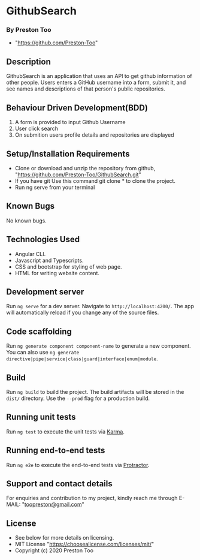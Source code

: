 # GithubSearch
### By Preston Too
* "https://github.com/Preston-Too"

## Description
GithubSearch is an application that uses an API to get github information of other people. Users enters a GitHub username into a form, submit it, and see names and descriptions of that person's public repositories.

## Behaviour Driven Development(BDD)
1. A form is provided to input Github Username
2. User click search
3. On submition users profile details and repositories are displayed

## Setup/Installation Requirements
* Clone or download and unzip the repository from github, "https://github.com/Preston-Too/GithubSearch.git"
* If you have git Use this command git clone * to clone the project.
* Run ng serve from your terminal
## Known Bugs
No known bugs.

## Technologies Used
* Angular CLI.
* Javascript and Typescripts.
* CSS and bootstrap for styling of web page.
* HTML for writing website content.

## Development server

Run `ng serve` for a dev server. Navigate to `http://localhost:4200/`. The app will automatically reload if you change any of the source files.

## Code scaffolding

Run `ng generate component component-name` to generate a new component. You can also use `ng generate directive|pipe|service|class|guard|interface|enum|module`.

## Build

Run `ng build` to build the project. The build artifacts will be stored in the `dist/` directory. Use the `--prod` flag for a production build.

## Running unit tests

Run `ng test` to execute the unit tests via [Karma](https://karma-runner.github.io).

## Running end-to-end tests

Run `ng e2e` to execute the end-to-end tests via [Protractor](http://www.protractortest.org/).

## Support and contact details

For enquiries and contribution to my project, kindly reach me through E-MAIL: "toopreston@gmail.com"
## License
* See below for more details on licensing.
* MIT License "https://choosealicense.com/licenses/mit/"
* Copyright (c) 2020 Preston Too
